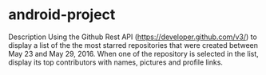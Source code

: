 # android-project

Description
Using the Github Rest API (https://developer.github.com/v3/) to display a list of the the most starred repositories that were created between May 23 and May 29, 2016.
When one of the repository is selected in the list, display its top contributors with names, pictures and profile links.
